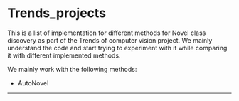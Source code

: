 # Trends_projects

This is a list of implementation for different methods for Novel class discovery as part of the Trends of computer vision project. We mainly understand the code and start trying to experiment with it while comparing it with different implemented methods.

We mainly work with the following methods:

* AutoNovel

****

